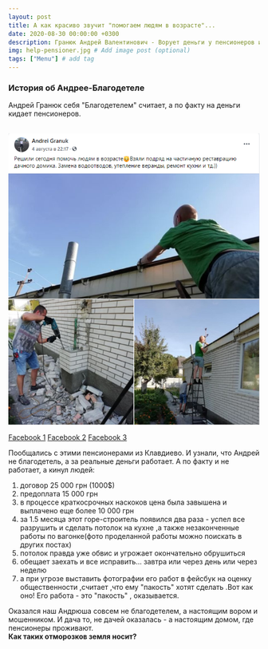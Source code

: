 ```yaml
---
layout: post
title: А как красиво звучит "помогаем людям в возрасте"...
date: 2020-08-30 00:00:00 +0300
description: Гранюк Андрей Валентинович - Ворует деньги у пенсионеров и пиарится в Фейсбуке. 
img: help-pensioner.jpg # Add image post (optional)
tags: ["Menu"] # add tag
---
```


### История об Андрее-Благодетеле ###
Андрей Гранюк себя "Благодетелем" считает, а по факту на деньги кидает пенсионеров. <br><br>

![Гранюк Андрей Ворует Деньги](/assets/img/blagodetel.png)<br>

[Facebook 1](https://www.facebook.com/andrei.granuk/posts/135726961530612) [Facebook 2](https://www.facebook.com/groups/543106036358181/?post_id=569102020425249) [Facebook 3](https://www.facebook.com/groups/543106036358181/?post_id=568426223826162)

Пообщались с этими пенсионерами из Клавдиево. И узнали, что Андрей не благодетель, а за реальные деньги работает. А по факту и не работает, а кинул людей: 
1. договор 25 000 грн (1000$)
2. предоплата 15 000 грн
3. в процессе краткосрочных наскоков цена была завышена и выплачено еще более 10 000 грн 
4. за 1.5 месяца этот горе-строитель появился два раза - успел все разрушить  и сделать потолок на кухне ,а также незаконченные работы по вагонке(фото проделанной работы можно поискать в других постах)
5. потолок правда уже обвис и угрожает окончательно обрушиться
6. обещает заехать и все исправить... завтра или через день или через неделю 
7. а при угрозе выставить фотографии его работ в фейсбук на оценку общественности ,считает ,что ему "пакость" хотят сделать .Вот как оно! Его работа - это "пакость" , оказывается.

Оказался наш Андрюша совсем не благодетелем, а настоящим вором и мошенником. И дача то, не дачей оказалась - а настоящим домом, где пенсионеры проживают.
<br>
<b>Как таких отморозков земля носит?</b>
